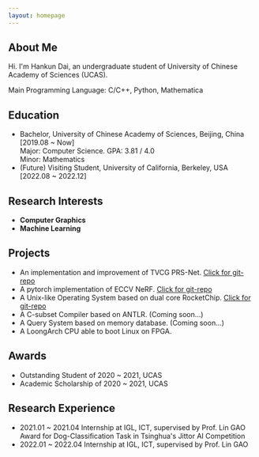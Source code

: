 ```yaml
---
layout: homepage
---
```


## About Me

Hi. I'm Hankun Dai, an undergraduate student of University of Chinese Academy of Sciences (UCAS).

Main Programming Language: C/C++, Python, Mathematica

## Education

- Bachelor, University of Chinese Academy of Sciences, Beijing, China [2019.08 ~ Now]
  <br>
  Major: Computer Science.  GPA: 3.81 / 4.0
  <br>
  Minor: Mathematics
  <br>
- (Future) Visiting Student, University of California, Berkeley, USA [2022.08 ~ 2022.12]

## Research Interests

- **Computer Graphics**
- **Machine Learning**

## Projects

- An implementation and improvement of TVCG PRS-Net. [Click for git-repo](https://github.com/D-Hank/PRS-Net)
- A pytorch implementation of ECCV NeRF. [Click for git-repo](https://github.com/D-Hank/NeRF-tiny)
- A Unix-like Operating System based on dual core RocketChip. [Click for git-repo](https://github.com/D-Hank/UCAS-OSLAB)
- A C-subset Compiler based on ANTLR. (Coming soon...)
- A Query System based on memory database. (Coming soon...)
- A LoongArch CPU able to boot Linux on FPGA.

## Awards

- Outstanding Student of 2020 ~ 2021, UCAS
- Academic Scholarship of 2020 ~ 2021, UCAS

## Research Experience

- 2021.01 ~ 2021.04 Internship at IGL, ICT, supervised by Prof. Lin GAO
  <br>
  Award for Dog-Classification Task in Tsinghua's Jittor AI Competition
- 2022.01 ~ 2022.04 Internship at IGL, ICT, supervised by Prof. Lin GAO
